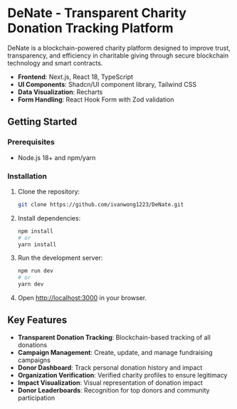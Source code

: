 # DeNate - Transparent Charity Donation Tracking Platform

DeNate is a blockchain-powered charity platform designed to improve trust, transparency, and efficiency in charitable giving through secure blockchain technology and smart contracts.

- **Frontend**: Next.js, React 18, TypeScript
- **UI Components**: Shadcn/UI component library, Tailwind CSS
- **Data Visualization**: Recharts
- **Form Handling**: React Hook Form with Zod validation

## Getting Started

### Prerequisites

- Node.js 18+ and npm/yarn

### Installation

1. Clone the repository:

   ```bash
   git clone https://github.com/ivanwong1223/DeNate.git
   ```

2. Install dependencies:

   ```bash
   npm install
   # or
   yarn install
   ```

3. Run the development server:

   ```bash
   npm run dev
   # or
   yarn dev
   ```

4. Open [http://localhost:3000](http://localhost:3000) in your browser.

## Key Features

- **Transparent Donation Tracking**: Blockchain-based tracking of all donations
- **Campaign Management**: Create, update, and manage fundraising campaigns
- **Donor Dashboard**: Track personal donation history and impact
- **Organization Verification**: Verified charity profiles to ensure legitimacy
- **Impact Visualization**: Visual representation of donation impact
- **Donor Leaderboards**: Recognition for top donors and community participation
